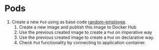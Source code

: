 # Pods

1. Create a new `Pod` using as base code [random-employee](99-code-example/random-employee).
   1. Create a new image and publish this image to Docker Hub
   2. Use the previous created image to create a `Pod` on imperative way  
   3. Use the previous created image to create a `Pod` on declarative way. 
   4. Check `Pod` functionality by connecting to application container.   
